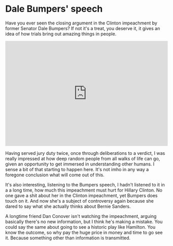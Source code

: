 # Dale Bumpers' speech
Have you ever seen the closing argument in the Clinton impeachment by former Senator Dale Bumpers? If not it's a treat, you deserve it, it gives an idea of how trials bring out amazing things in people. 

<iframe width=512 height=330 src='https://www.c-span.org/video/standalone/?c4717619/dale-bumpers-clinton-impeachment-part-2' allowfullscreen='allowfullscreen' frameborder=0></iframe>

Having served jury duty twice, once through deliberations to a verdict, I was really impressed at how deep random people from all walks of life can go, given an opportunity to get immersed in understanding other humans. I sense a bit of that starting to happen here. It's not imho in any way a foregone conclusion what will come out of this.

It's also interesting, listening to the Bumpers speech, I hadn't listened to it in a a long time, how much this impeachment must hurt for Hillary Clinton. No one gave a shit about her in the Clinton impeachment, yet Bumpers does touch on it. And now she's a subject of controversy again because she dared to say what she actually thinks about Bernie Sanders.

A longtime friend Dan Conover isn't watching the impeachment, arguing basically there's no new information, but I think he's making a mistake. You could say the same about going to see a historic play like Hamilton. You know the outcome, so why pay the huge price in money and time to go see it. Because something other than information is transmitted.

